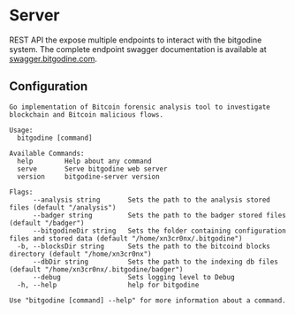# Server

REST API the expose multiple endpoints to interact with the bitgodine system. The complete endpoint swagger documentation is available at [swagger.bitgodine.com](https://swagger.bitgodine.com).

## Configuration

```
Go implementation of Bitcoin forensic analysis tool to investigate blockchain and Bitcoin malicious flows.

Usage:
  bitgodine [command]

Available Commands:
  help        Help about any command
  serve       Serve bitgodine web server
  version     bitgodine-server version

Flags:
      --analysis string       Sets the path to the analysis stored files (default "/analysis")
      --badger string         Sets the path to the badger stored files (default "/badger")
      --bitgodineDir string   Sets the folder containing configuration files and stored data (default "/home/xn3cr0nx/.bitgodine")
  -b, --blocksDir string      Sets the path to the bitcoind blocks directory (default "/home/xn3cr0nx")
      --dbDir string          Sets the path to the indexing db files (default "/home/xn3cr0nx/.bitgodine/badger")
      --debug                 Sets logging level to Debug
  -h, --help                  help for bitgodine

Use "bitgodine [command] --help" for more information about a command.
```
